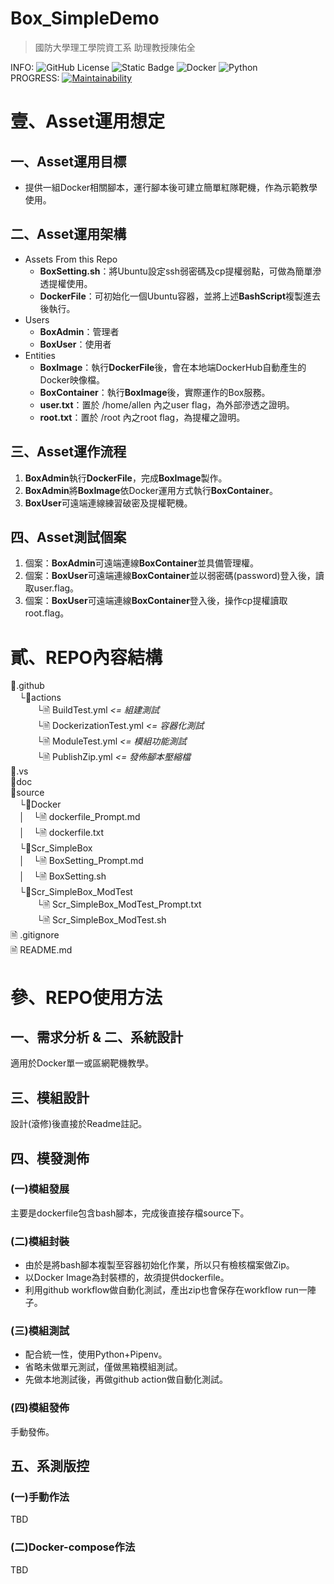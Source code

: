 Box_SimpleDemo
====
> 國防大學理工學院資工系 助理教授陳佑全

INFO:
  ![GitHub License](https://img.shields.io/github/license/TwMoonBear-Arsenal/Box_PaperPass)
  ![Static Badge](https://img.shields.io/badge/Bash_Script-2A2Ba2)
  ![Docker](https://img.shields.io/badge/Docker-2496ED?logo=docker&logoColor=white)
  ![Python](https://img.shields.io/badge/Python-14354C.svg?logo=python&logoColor=white)<br/>
PROGRESS: 
  [![Maintainability](https://api.codeclimate.com/v1/badges/da0c547d8c6236d10e0e/maintainability)](https://codeclimate.com/github/TwMoonBear-Arsenal/Box_PaperPass/maintainability)
  
# 壹、Asset運用想定

## 一、Asset運用目標

* 提供一組Docker相關腳本，運行腳本後可建立簡單紅隊靶機，作為示範教學使用。

## 二、Asset運用架構

* Assets From this Repo
  - **BoxSetting.sh**：將Ubuntu設定ssh弱密碼及cp提權弱點，可做為簡單滲透提權使用。
  - **DockerFile**：可初始化一個Ubuntu容器，並將上述**BashScript**複製進去後執行。
* Users
  - **BoxAdmin**：管理者
  - **BoxUser**：使用者
* Entities
  - **BoxImage**：執行**DockerFile**後，會在本地端DockerHub自動產生的Docker映像檔。
  - **BoxContainer**：執行**BoxImage**後，實際運作的Box服務。
  - **user.txt**：置於 /home/allen 內之user flag，為外部滲透之證明。
  - **root.txt**：置於 /root 內之root flag，為提權之證明。
  
## 三、Asset運作流程

1. **BoxAdmin**執行**DockerFile**，完成**BoxImage**製作。
2. **BoxAdmin**將**BoxImage**依Docker運用方式執行**BoxContainer**。
3. **BoxUser**可遠端連線練習破密及提權靶機。

## 四、Asset測試個案

1. 個案：**BoxAdmin**可遠端連線**BoxContainer**並具備管理權。
2. 個案：**BoxUser**可遠端連線**BoxContainer**並以弱密碼(password)登入後，讀取user.flag。
3. 個案：**BoxUser**可遠端連線**BoxContainer**登入後，操作cp提權讀取root.flag。

# 貳、REPO內容結構

📁.github  <br/>
　└📁actions  <br/>
　　　└🗎 BuildTest.yml *<= 組建測試* <br/> 
　　　└🗎 DockerizationTest.yml *<= 容器化測試* <br/>
　　　└🗎 ModuleTest.yml *<= 模組功能測試* <br/>
　　　└🗎 PublishZip.yml *<= 發佈腳本壓縮檔* <br/>
📁.vs<br/>
📁doc<br/>
📁source<br/>
　└📁Docker<br/>
　│　└🗎 dockerfile_Prompt.md<br/>
　│　└🗎 dockerfile.txt<br/>
　└📁Scr_SimpleBox<br/>
　│　└🗎 BoxSetting_Prompt.md<br/>
　│　└🗎 BoxSetting.sh<br/>
　└📁Scr_SimpleBox_ModTest<br/>
　　　└🗎 Scr_SimpleBox_ModTest_Prompt.txt<br/>
　　　└🗎 Scr_SimpleBox_ModTest.sh<br/>
🗎 .gitignore<br/>
🗎 README.md<br/>

# 參、REPO使用方法

## 一、需求分析 & 二、系統設計

適用於Docker單一或區網靶機教學。

## 三、模組設計

設計(滾修)後直接於Readme註記。

## 四、模發測佈

### (一)模組發展

主要是dockerfile包含bash腳本，完成後直接存檔source下。

### (二)模組封裝

* 由於是將bash腳本複製至容器初始化作業，所以只有檢核檔案做Zip。 
* 以Docker Image為封裝標的，故須提供dockerfile。
* 利用github workflow做自動化測試，產出zip也會保存在workflow run一陣子。

### (三)模組測試

* 配合統一性，使用Python+Pipenv。
* 省略未做單元測試，僅做黑箱模組測試。
* 先做本地測試後，再做github action做自動化測試。

### (四)模組發佈

手動發佈。

## 五、系測版控

### (一)手動作法

TBD

### (二)Docker-compose作法

TBD

